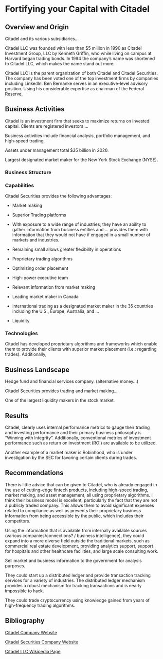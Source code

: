 # Fortifying your Capital with Citadel

## Overview and Origin

Citadel and its various subsidiaries...

Citadel LLC was founded with less than $5 million in 1990 as Citadel Investment Group, LLC by Kenneth Griffin, who while living on campus at Harvard began trading bonds. In 1994 the company’s name was shortened to Citadel LLC, which makes the name stand out more.

Citadel LLC is the parent organization of both Citadel and Citadel Securities. The company has been voted one of the top investment firms by companies including LinkedIn. Ben Bernanke serves in an executive-level advisory position. Using his considerable expertise as chairman of the Federal Reserve, 

## Business Activities

Citadel is an investment firm that seeks to maximize returns on invested capital. Clients are registered investors …

Business activities include financial analysis, portfolio management, and high-speed trading.

Assets under management total $35 billion in 2020.

Largest designated market maker for the New York Stock Exchange (NYSE).

### Business Structure

### Capabilities

Citadel Securities provides the following advantages:

- Market making
- Superior Trading platforms

- With exposure to a wide range of industries, they have an ability to gather information from business entities and … provides them with information that they would not have if engaged in a small number of markets and industries.
- Remaining small allows greater flexibility in operations
- Proprietary trading algorithms
- Optimizing order placement
- High-power executive team
- Relevant information from market making
- Leading market maker in Canada

- International trading as a designated market maker in the 35 countries including the U.S., Europe, Australia, and …
- Liquidity

### Technologies

Citadel has developed proprietary algorithms and frameworks which enable them to provide their clients with superior market placement (i.e.: regarding trades). Additionally, 

## Business Landscape

Hedge fund and financial services company. (alternative money…)

Citadel Securities provides trading and market making...

One of the largest liquidity makers in the stock market.

## Results

Citadel, clearly uses internal performance metrics to gauge their trading and investing performance and their primary business philosophy is “Winning with Integrity”. Additionally, conventional metrics of investment performance such as return on investment (ROI) are available to be utilized.

Another example of a market maker is Robinhood, who is under investigation by the SEC for favoring certain clients during trades.

## Recommendations

There is little advice that can be given to Citadel, who is already engaged in the use of cutting-edge fintech products, including high-speed trading, market making, and asset management, all using proprietary algorithms. I think their business model is excellent, particularly the fact that they are not a publicly traded company. This allows them to avoid significant expenses related to compliance as well as prevents their proprietary business information from being accessible by the public, which includes their competitors.

Using the information that is available from internally available sources (various companies/connections? / business intelligence), they could expand into a more diverse field outside the traditional markets, such as commercial real estate development, providing analytics support, support for hospitals and other healthcare facilities, and large scale consulting work.

Sell market and business information to the government for analysis purposes.

They could start up a distributed ledger and provide transaction tracking services for a variety of industries. The distributed ledger mechanism provides a robust mechanism for tracking transactions and is nearly impossible to hack.

They could trade cryptocurrency using knowledge gained from years of high-frequency trading algorithms.

## Bibliography

[Citadel Company Website](https://www.citadel.com/)

[Citadel Securities Company Website](https://www.citadelsecurities.com/)

[Citadel LLC Wikipedia Page](https://en.wikipedia.org/wiki/Citadel_LLC)
